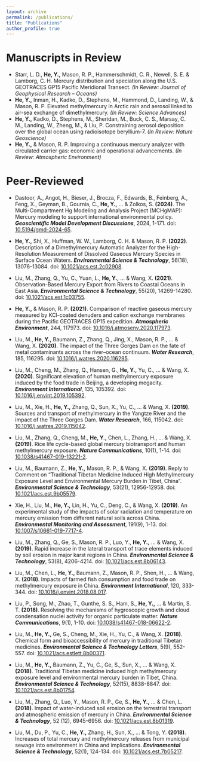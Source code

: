 ```yaml
---
layout: archive
permalink: /publications/
title: "Publications"
author_profile: true
---
```



Manuscripts in Review
======
- Starr, L. D., **He, Y.,** Mason, R. P., Hammerschmidt, C. R., Newell, S. E. & Lamborg, C. H. Mercury distribution and speciation along the U.S. GEOTRACES GP15 Pacific Meridional Transect. _(In Review: Journal of Geophysical Research – Oceans)_
- **He, Y.,** Inman, H., Kadko, D., Stephens, M., Hammond, D., Landing, W., & Mason, R. P. Elevated methylmercury in Arctic rain and aerosol linked to air-sea exchange of dimethylmercury. _(In Review: Science Advances)_
- **He, Y.,** Kadko, D., Stephens, M., Sheridan, M., Buck, C. S., Marsay, C. M., Landing, W., Zheng, M., & Liu, P. Constraining aerosol deposition over the global ocean using radioisotope beryllium-7. _(In Review: Nature Geoscience)_
- **He, Y.,** & Mason, R. P. Improving a continuous mercury analyzer with circulated carrier gas: economic and operational advancements. _(In Review: Atmospheric Environment)_

Peer-Reviewed
======

- Dastoor, A., Angot, H., Bieser, J., Brocza, F., Edwards, B., Feinberg, A., Feng, X., Geyman, B., Gournia, C., **He, Y.,** ... & Zolkos, S. **(2024)**. The Multi-Compartment Hg Modeling and Analysis Project (MCHgMAP): Mercury modeling to support international environmental policy. **_Geoscientific Model Development Discussions_**, 2024, 1-171. doi: [10.5194/gmd-2024-65](https://doi.org/10.5194/gmd-2024-65).

- **He, Y.,** Shi, X., Huffman, W. W., Lamborg, C. H. & Mason, R. P. **(2022)**. Description of a Dimethylmercury Automatic Analyzer for the High-Resolution Measurement of Dissolved Gaseous Mercury Species in Surface Ocean Waters. **_Environmental Science & Technology_**, 56(18), 13076-13084. doi: [10.1021/acs.est.2c02908](https://doi.org/10.1021/acs.est.2c02908).

- Liu, M., Zhang, Q., Yu, C., Yuan, L., **He, Y.,** ... & Wang, X. **(2021)**. Observation-Based Mercury Export from Rivers to Coastal Oceans in East Asia. **_Environmental Science & Technology_**, 55(20), 14269-14280. doi: [10.1021/acs.est.1c03755](https://doi.org/10.1021/acs.est.1c03755).

- **He, Y.,** & Mason, R. P. **(2021)**. Comparison of reactive gaseous mercury measured by KCl-coated denuders and cation exchange membranes during the Pacific GEOTRACES GP15 expedition. **_Atmospheric Environment_**, 244, 117973. doi: [10.1016/j.atmosenv.2020.117973](https://doi.org/10.1016/j.atmosenv.2020.117973).

- Liu, M., **He, Y.,** Baumann, Z., Zhang, Q., Jing, X., Mason, R. P., ... & Wang, X. **(2020)**. The impact of the Three Gorges Dam on the fate of metal contaminants across the river–ocean continuum. **_Water Research_**, 185, 116295. doi: [10.1016/j.watres.2020.116295](https://doi.org/10.1016/j.watres.2020.116295).

- Liu, M., Cheng, M., Zhang, Q., Hansen, G., **He, Y.,** Yu, C., ... & Wang, X. **(2020)**. Significant elevation of human methylmercury exposure induced by the food trade in Beijing, a developing megacity. **_Environment International_**, 135, 105392. doi: [10.1016/j.envint.2019.105392](https://doi.org/10.1016/j.envint.2019.105392).

- Liu, M., Xie, H., **He, Y.,** Zhang, Q., Sun, X., Yu, C., ... & Wang, X. **(2019)**. Sources and transport of methylmercury in the Yangtze River and the impact of the Three Gorges Dam. **_Water Research_**, 166, 115042. doi: [10.1016/j.watres.2019.115042](https://doi.org/10.1016/j.watres.2019.115042).

- Liu, M., Zhang, Q., Cheng, M., **He, Y.,** Chen, L., Zhang, H., ... & Wang, X. **(2019)**. Rice life cycle-based global mercury biotransport and human methylmercury exposure. **_Nature Communications_**, 10(1), 1-14. doi: [10.1038/s41467-019-13221-2](https://doi.org/10.1038/s41467-019-13221-2).

- Liu, M., Baumann, Z., **He, Y.,** Mason, R. P., & Wang, X. **(2019)**. Reply to Comment on “Traditional Tibetan Medicine Induced High Methylmercury Exposure Level and Environmental Mercury Burden in Tibet, China”. **_Environmental Science & Technology_**, 53(21), 12956-12958. doi: [10.1021/acs.est.9b05579](https://doi.org/10.1021/acs.est.9b05579).

- Xie, H., Liu, M., **He, Y.,** Lin, H., Yu, C., Deng, C., & Wang, X. **(2019)**. An experimental study of the impacts of solar radiation and temperature on mercury emission from different natural soils across China. **_Environmental Monitoring and Assessment_**, 191(9), 1-13. doi: [10.1007/s10661-019-7717-4](https://doi.org/10.1007/s10661-019-7717-4).

- Liu, M., Zhang, Q., Ge, S., Mason, R. P., Luo, Y., **He, Y.,** ... & Wang, X. **(2019)**. Rapid increase in the lateral transport of trace elements induced by soil erosion in major karst regions in China. **_Environmental Science & Technology_**, 53(8), 4206-4214. doi: [10.1021/acs.est.8b06143](https://doi.org/10.1021/acs.est.8b06143).

- Liu, M., Chen, L., **He, Y.,** Baumann, Z., Mason, R. P., Shen, H., ... & Wang, X. **(2018)**. Impacts of farmed fish consumption and food trade on methylmercury exposure in China. **_Environment International_**, 120, 333-344. doi: [10.1016/j.envint.2018.08.017](https://doi.org/10.1016/j.envint.2018.08.017).

- Liu, P., Song, M., Zhao, T., Gunthe, S. S., Ham, S., **He, Y.,** ... & Martin, S. T. **(2018)**. Resolving the mechanisms of hygroscopic growth and cloud condensation nuclei activity for organic particulate matter. **_Nature Communications_**, 9(1), 1-10. doi: [10.1038/s41467-018-06622-2](https://doi.org/10.1038/s41467-018-06622-2).

- Liu, M., **He, Y.,** Ge, S., Cheng, M., Xie, H., Yu, C., & Wang, X. **(2018)**. Chemical form and bioaccessibility of mercury in traditional Tibetan medicines. **_Environmental Science & Technology Letters_**, 5(9), 552-557. doi: [10.1021/acs.estlett.8b00371](https://doi.org/10.1021/acs.estlett.8b00371).

- Liu, M., **He, Y.,** Baumann, Z., Yu, C., Ge, S., Sun, X., ... & Wang, X. **(2018)**. Traditional Tibetan medicine induced high methylmercury exposure level and environmental mercury burden in Tibet, China. **_Environmental Science & Technology_**, 52(15), 8838-8847. doi: [10.1021/acs.est.8b01754](https://doi.org/10.1021/acs.est.8b01754).

- Liu, M., Zhang, Q., Luo, Y., Mason, R. P., Ge, S., **He, Y.,** ... & Chen, L. **(2018)**. Impact of water-induced soil erosion on the terrestrial transport and atmospheric emission of mercury in China. **_Environmental Science & Technology_**, 52 (12), 6945-6956. doi: [10.1021/acs.est.8b01319](https://doi.org/10.1021/acs.est.8b01319).

- Liu, M., Du, P., Yu, C., **He, Y.,** Zhang, H., Sun, X., ... & Tong, Y. **(2018)**. Increases of total mercury and methylmercury releases from municipal sewage into environment in China and implications. **_Environmental Science & Technology_**, 52(1), 124-134. doi: [10.1021/acs.est.7b05217](https://doi.org/10.1021/acs.est.7b05217).


